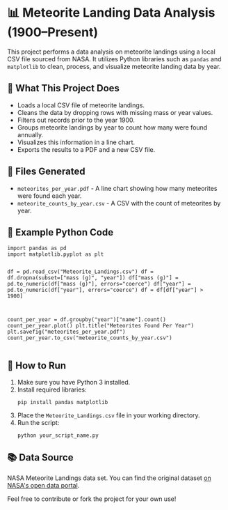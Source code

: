 
<body>

  <h1>📊 Meteorite Landing Data Analysis (1900–Present)</h1>

  <p>This project performs a data analysis on meteorite landings using a local CSV file sourced from NASA. It utilizes Python libraries such as <code>pandas</code> and <code>matplotlib</code> to clean, process, and visualize meteorite landing data by year.</p>

  <h2>🔧 What This Project Does</h2>
  <ul>
    <li>Loads a local CSV file of meteorite landings.</li>
    <li>Cleans the data by dropping rows with missing mass or year values.</li>
    <li>Filters out records prior to the year 1900.</li>
    <li>Groups meteorite landings by year to count how many were found annually.</li>
    <li>Visualizes this information in a line chart.</li>
    <li>Exports the results to a PDF and a new CSV file.</li>
  </ul>

  <h2>📁 Files Generated</h2>
  <ul>
    <li><code>meteorites_per_year.pdf</code> - A line chart showing how many meteorites were found each year.</li>
    <li><code>meteorite_counts_by_year.csv</code> - A CSV with the count of meteorites by year.</li>
  </ul>

  <h2>📌 Example Python Code</h2>
  <pre><code>import pandas as pd
import matplotlib.pyplot as plt

df = pd.read_csv("Meteorite_Landings.csv")
df = df.dropna(subset=["mass (g)", "year"])
df["mass (g)"] = pd.to_numeric(df["mass (g)"], errors="coerce")
df["year"] = pd.to_numeric(df["year"], errors="coerce")
df = df[df["year"] > 1900]

count_per_year = df.groupby("year")["name"].count()
count_per_year.plot()
plt.title("Meteorites Found Per Year")
plt.savefig("meteorites_per_year.pdf")
count_per_year.to_csv("meteorite_counts_by_year.csv")</code></pre>

  <h2>🚀 How to Run</h2>
  <ol>
    <li>Make sure you have Python 3 installed.</li>
    <li>Install required libraries:
      <pre><code>pip install pandas matplotlib</code></pre>
    </li>
    <li>Place the <code>Meteorite_Landings.csv</code> file in your working directory.</li>
    <li>Run the script:
      <pre><code>python your_script_name.py</code></pre>
    </li>
  </ol>

  <h2>📚 Data Source</h2>
  <p>NASA Meteorite Landings data set. You can find the original dataset <a href="https://data.nasa.gov">on NASA's open data portal</a>.</p>

  <p>Feel free to contribute or fork the project for your own use!</p>

</body>
</html>
